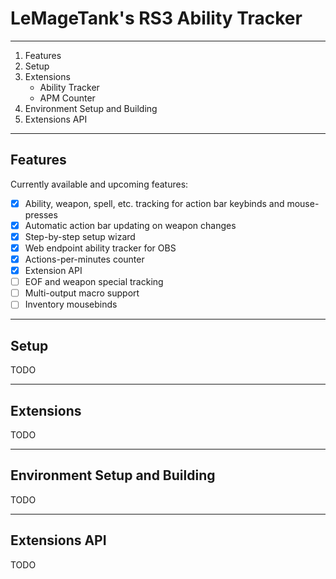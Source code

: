# **LeMageTank's RS3 Ability Tracker**
---

1. Features
2. Setup
3. Extensions
   - Ability Tracker
   - APM Counter
4. Environment Setup and Building
5. Extensions API

---
## **Features**
Currently available and upcoming features:
- [x] Ability, weapon, spell, etc. tracking for action bar keybinds and mouse-presses
- [x] Automatic action bar updating on weapon changes
- [x] Step-by-step setup wizard
- [x] Web endpoint ability tracker for OBS
- [x] Actions-per-minutes counter
- [x] Extension API
- [ ] EOF and weapon special tracking
- [ ] Multi-output macro support
- [ ] Inventory mousebinds

---
## Setup
TODO

---
## Extensions
TODO

---
## Environment Setup and Building
TODO

---
## Extensions API
TODO
